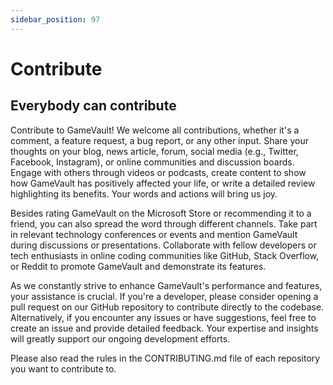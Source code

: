 ```yaml
---
sidebar_position: 97
---
```


# Contribute

## Everybody can contribute

Contribute to GameVault! We welcome all contributions, whether it's a comment, a feature request, a bug report, or any other input. Share your thoughts on your blog, news article, forum, social media (e.g., Twitter, Facebook, Instagram), or online communities and discussion boards. Engage with others through videos or podcasts, create content to show how GameVault has positively affected your life, or write a detailed review highlighting its benefits. Your words and actions will bring us joy.

Besides rating GameVault on the Microsoft Store or recommending it to a friend, you can also spread the word through different channels. Take part in relevant technology conferences or events and mention GameVault during discussions or presentations. Collaborate with fellow developers or tech enthusiasts in online coding communities like GitHub, Stack Overflow, or Reddit to promote GameVault and demonstrate its features.

As we constantly strive to enhance GameVault's performance and features, your assistance is crucial. If you're a developer, please consider opening a pull request on our GitHub repository to contribute directly to the codebase. Alternatively, if you encounter any issues or have suggestions, feel free to create an issue and provide detailed feedback. Your expertise and insights will greatly support our ongoing development efforts.

Please also read the rules in the CONTRIBUTING.md file of each repository you want to contribute to.
